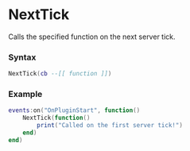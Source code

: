 # NextTick

Calls the specified function on the next server tick.

### Syntax

```lua
NextTick(cb --[[ function ]])
```

### Example

```lua
events:on("OnPluginStart", function()
    NextTick(function()
        print("Called on the first server tick!")
    end)
end)
```